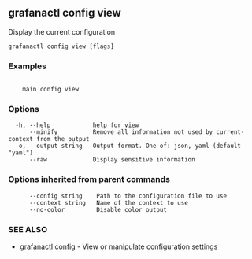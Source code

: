## grafanactl config view

Display the current configuration

```
grafanactl config view [flags]
```

### Examples

```

	main config view
```

### Options

```
  -h, --help            help for view
      --minify          Remove all information not used by current-context from the output
  -o, --output string   Output format. One of: json, yaml (default "yaml")
      --raw             Display sensitive information
```

### Options inherited from parent commands

```
      --config string    Path to the configuration file to use
      --context string   Name of the context to use
      --no-color         Disable color output
```

### SEE ALSO

* [grafanactl config](grafanactl_config.md)	 - View or manipulate configuration settings

